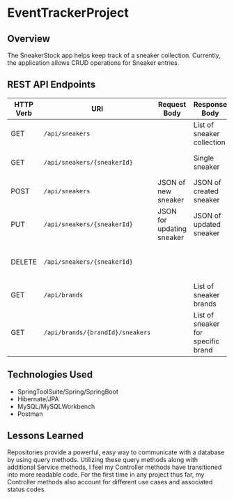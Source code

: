 # EventTrackerProject

## Overview
The SneakerStock app helps keep track of a sneaker collection. Currently, the application allows CRUD operations for Sneaker entries.

## REST API Endpoints
| HTTP Verb | URI             | Request Body | Response Body | Status |
|-----------|-----------------|--------------|---------------|---------|
| GET       | `/api/sneakers`    |              | List of sneaker collection | 200   |
| GET       | `/api/sneakers/{sneakerId}` |              | Single sneaker   | 200 or 404 |
| POST      | `/api/sneakers`    | JSON of new sneaker       | JSON of created sneaker | 201 or 400 |
| PUT       | `/api/sneakers/{sneakerId}` | JSON for updating sneaker | JSON of updated sneaker | 200, 404, or 400 |
| DELETE    | `/api/sneakers/{sneakerId}` |              | | 204, 404, or 400 |
| GET       | `/api/brands`    |              | List of sneaker brands | 200   |
| GET       | `/api/brands/{brandId}/sneakers`    |              | List of sneaker for specific brand | 200 or 404   |

## Technologies Used
- SpringToolSuite/Spring/SpringBoot
- Hibernate/JPA
- MySQL/MySQLWorkbench
- Postman

## Lessons Learned
Repositories provide a powerful, easy way to communicate with a database by using query methods. Utilizing these query methods along with additional Service methods, I feel my Controller methods have transitioned into more readable code. For the first time in any project thus far, my Controller methods also account for different use cases and associated status codes.
